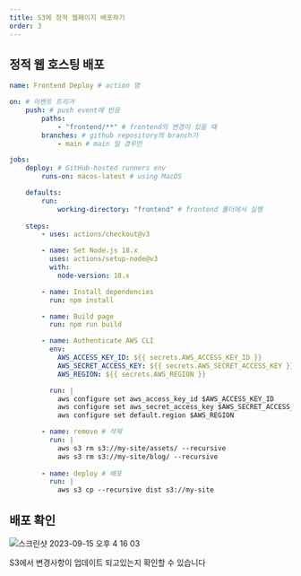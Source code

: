 ```yaml
---
title: S3에 정적 웹페이지 배포하기
order: 3
---
```


## 정적 웹 호스팅 배포

```yaml
name: Frontend Deploy # action 명

on: # 이벤트 트리거
	push: # push event에 반응
		paths:
			- "frontend/**" # frontend의 변경이 있을 때
		branches: # github repository의 branch가
			- main # main 일 경우만

jobs:
	deploy: # GitHub-hosted runners env
		runs-on: macos-latest # using MacOS

	defaults:
		run:
			working-directory: "frontend" # frontend 폴더에서 실행
	
	steps:
		- uses: actions/checkout@v3

		- name: Set Node.js 18.x
		  uses: actions/setup-node@v3
		  with:
			node-version: 18.x

		- name: Install dependencies
		  run: npm install

		- name: Build page
		  run: npm run build

		- name: Authenticate AWS CLI
		  env:
			AWS_ACCESS_KEY_ID: ${{ secrets.AWS_ACCESS_KEY_ID }}
			AWS_SECRET_ACCESS_KEY: ${{ secrets.AWS_SECRET_ACCESS_KEY }}
			AWS_REGION: ${{ secrets.AWS_REGION }}

		  run: |
			aws configure set aws_access_key_id $AWS_ACCESS_KEY_ID
			aws configure set aws_secret_access_key $AWS_SECRET_ACCESS_KEY
			aws configure set default.region $AWS_REGION

		- name: remove # 삭제
		  run: |
			aws s3 rm s3://my-site/assets/ --recursive
			aws s3 rm s3://my-site/blog/ --recursive
		
		- name: deploy # 배포
		  run: |
			aws s3 cp --recursive dist s3://my-site
```

## 배포 확인

![스크린샷 2023-09-15 오후 4 16 03](https://github.com/Zamoca42/vue-django-blog/assets/96982072/536400d1-9c93-4e3d-845e-53e5222a1c1a)

S3에서 변경사항이 업데이트 되고있는지 확인할 수 있습니다